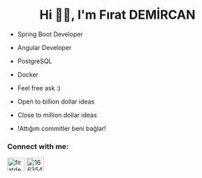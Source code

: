 
<h1 align="center">Hi 👋🏻, I'm Fırat DEMİRCAN</h1> 



* Spring Boot Developer

* Angular Developer

* PostgreSQL

* Docker



* Feel free ask :)

* Open to billion dollar ideas

* Close to million dollar ideas


* !Attığım commitler beni bağlar!

<h3 align="left">Connect with me:</h3>
<p align="left">

<a href="https://linkedin.com/in/firatdemircan" target="blank"><img align="center" src="https://raw.githubusercontent.com/rahuldkjain/github-profile-readme-generator/master/src/images/icons/Social/linked-in-alt.svg" alt="firatdemircan" height="30" width="40" /></a>
<a href="https://stackoverflow.com/users/5612260/pureevill" target="blank"><img align="center" src="https://raw.githubusercontent.com/rahuldkjain/github-profile-readme-generator/master/src/images/icons/Social/stack-overflow.svg" alt="16635445" height="30" width="40" /></a>
</p>

